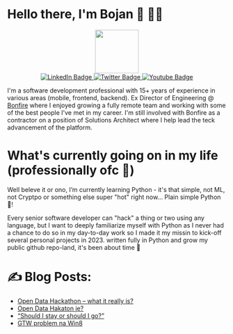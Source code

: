 # Hello there, I'm Bojan 👋 👨‍💻

<div id="header" align="center">
  <img src="https://media.giphy.com/media/M9gbBd9nbDrOTu1Mqx/giphy.gif" width="100"/>

  <div id="badges">
    <a href="https://www.linkedin.com/in/bkopanja/">
      <img src="https://img.shields.io/badge/LinkedIn-blue?style=for-the-badge&logo=linkedin&logoColor=white" alt="LinkedIn Badge"/>
    </a>
    <a href="https://twitter.com/bkopanja/">
      <img src="https://img.shields.io/badge/Twitter-blue?style=for-the-badge&logo=twitter&logoColor=white" alt="Twitter Badge"/>
    </a>
    <a href="https://www.youtube.com/c/BojanKopanja">
      <img src="https://img.shields.io/badge/YouTube-red?style=for-the-badge&logo=youtube&logoColor=white" alt="Youtube Badge"/>
    </a>
  </div>
</div>

I'm a software development professional with 15+ years of experience in various areas (mobile, frontend, backend). Ex Director of Engineering @ [Bonfire](https://bonfire.com) where I enjoyed growing a fully remote team and working with some of the best people I've met in my career. I'm still involved with Bonfire as a contractor on a position of Solutions Architect where I help lead the teck advancement of the platform.

# What's currently going on in my life (professionally ofc 🙂)

Well beleve it or ono, I’m currently learning Python - it's that simple, not ML, not Cryptpo or something else super "hot" right now... Plain simple Python 🙂!

Every senior software developer can "hack" a thing or two using any language, but I want to deeply familiarize myself with Python as I never had a chance to do so in my day-to-day work so I made it my missin to kick-off several personal projects in 2023. written fully in Python and grow my public github repo-land, it's been about time 🤘



# :writing_hand: Blog Posts:
<!-- BLOG-POST-LIST:START -->
- [Open Data Hackathon – what it really is?](https://www.bojankopanja.com/open-data-hackathon-what-it-really-is/)
- [Open Data Hakaton je?](https://www.bojankopanja.com/open-data-hakaton-je/)
- [“Should I stay or should I go?”](https://www.bojankopanja.com/should-i-stay-or-should-i-go/)
- [GTW problem na Win8](https://www.bojankopanja.com/gtw-problem-na-win8/)
<!-- BLOG-POST-LIST:END -->

<!--
**bkopanja/bkopanja** is a ✨ _special_ ✨ repository because its `README.md` (this file) appears on your GitHub profile.

Here are some ideas to get you started:

- 🔭 I’m currently working on ...
- 🌱 I’m currently learning ...
- 👯 I’m looking to collaborate on ...
- 🤔 I’m looking for help with ...
- 💬 Ask me about ...
- 📫 How to reach me: ...
- 😄 Pronouns: ...
- ⚡ Fun fact: ...
-->
